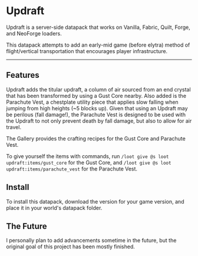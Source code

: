 # Updraft

Updraft is a server-side datapack that works on Vanilla, Fabric, Quilt, Forge, and NeoForge loaders.

This datapack attempts to add an early-mid game (before elytra) method of flight/vertical transportation that encourages player infrastructure.

---

## Features

Updraft adds the titular updraft, a column of air sourced from an end crystal that has been transformed by using a Gust Core nearby. Also added is the Parachute Vest, a chestplate utility piece that applies slow falling when jumping from high heights (~5 blocks up). Given that using an Updraft may be perilous (fall damage!), the Parachute Vest is designed to be used with the Updraft to not only prevent death by fall damage, but also to allow for air travel.

The Gallery provides the crafting recipes for the Gust Core and Parachute Vest.

To give yourself the items with commands, run 
``/loot give @s loot updraft:items/gust_core`` for the Gust Core, and
``/loot give @s loot updraft:items/parachute_vest`` for the Parachute Vest.

## Install

To install this datapack, download the version for your game version, and place it in your world's datapack folder.

## The Future

I personally plan to add advancements sometime in the future, but the original goal of this project has been mostly finished.

